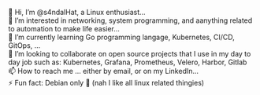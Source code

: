 👋 Hi, I’m @s4ndalHat, a Linux enthusiast...  
👀 I’m interested in networking, system programming, and aanything related to automation to make life easier...  
🌱 I’m currently learning Go programming langage, Kubernetes, CI/CD, GitOps, ...  
💞️ I’m looking to collaborate on open source projects that I use in my day to day job such as: Kubernetes, Grafana, Prometheus, Velero, Harbor, Gitlab  
📫 How to reach me ... either by email, or on my LinkedIn...  
⚡ Fun fact: Debian only 🐧 (nah I like all linux related thingies)  

<!---
s4ndalHat/s4ndalHat is a ✨ special ✨ repository because its `README.md` (this file) appears on your GitHub profile.
You can click the Preview link to take a look at your changes.
--->
